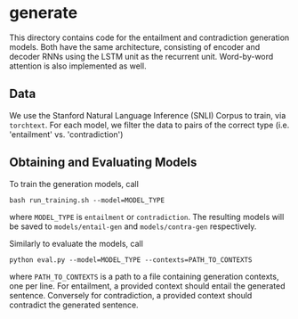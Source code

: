 # generate

This directory contains code for the entailment and contradiction generation models. Both have the same architecture, consisting of encoder and decoder RNNs using the LSTM unit as the recurrent unit. Word-by-word attention is also implemented as well.

## Data

We use the Stanford Natural Language Inference (SNLI) Corpus to train, via `torchtext`. For each model, we filter the data to pairs of the correct type (i.e. 'entailment' vs. 'contradiction')

## Obtaining and Evaluating Models

To train the generation models, call

`bash run_training.sh --model=MODEL_TYPE`

where `MODEL_TYPE` is `entailment` or `contradiction`. The resulting models will be saved to `models/entail-gen` and `models/contra-gen` respectively.

Similarly to evaluate the models, call

`python eval.py --model=MODEL_TYPE --contexts=PATH_TO_CONTEXTS`

where `PATH_TO_CONTEXTS` is a path to a file containing generation contexts, one per line. For entailment, a provided context should entail the generated sentence. Conversely for contradiction, a provided context should contradict the generated sentence.